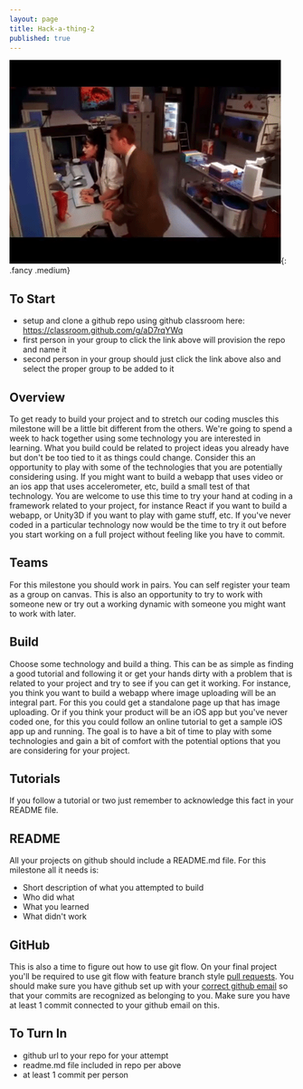 ```yaml
---
layout: page
title: Hack-a-thing-2
published: true
---
```


![](img/hack-a-thing.gif){: .fancy .medium}

## To Start

* setup and clone a github repo using github classroom here: https://classroom.github.com/g/aD7rqYWq
* first person in your group to click the link above will provision the repo and name it
* second person in your group should just click the link above also and select the proper group to be added to it

## Overview
To get ready to build your project and to stretch our coding muscles this milestone will be a little bit different from the others.  We're going to spend a week to hack together using some technology you are interested in learning.  What you build could be related to project ideas you already have but don't be too tied to it as things could change.  Consider this an opportunity to play with some of the technologies that you are potentially considering using. If you might want to build a webapp that uses video or an ios app that uses accelerometer, etc, build a small test of that technology.  You are welcome to use this time to try your hand at coding in a framework related to your project, for instance React if you want to build a webapp, or Unity3D if you want to play with game stuff, etc.   If you've never coded in a particular technology now would be the time to try it out before you start working on a full project without feeling like you have to commit.

## Teams

For this milestone you should work in pairs.  You can self register your team as a group on canvas. This is also an opportunity to try to work with someone new or try out a working dynamic with someone you might want to work with later.

## Build

Choose some technology and build a thing.  This can be as simple as finding a good tutorial and following it or get your hands dirty with a problem that is related to your project and try to see if you can get it working.  For instance, you think you want to build a webapp where image uploading will be an integral part. For this you could get a standalone page up that has image uploading.  Or if you think your product will be an iOS app but you've never coded one, for this you could follow an online tutorial to get a sample iOS app up and running.  The goal is to have a bit of time to play with some technologies and gain a bit of comfort with the potential options that you are considering for your project.

## Tutorials

If you follow a tutorial or two just remember to acknowledge this fact in your README file.

## README

All your projects on github should include a README.md file.  For this milestone all it needs is:

* Short description of what you attempted to build
* Who did what
* What you learned
* What didn't work

## GitHub

This is also a time to figure out how to use git flow.  On your final project you'll be required to use git flow with feature branch style [pull requests](https://yangsu.github.io/pull-request-tutorial/).   You should make sure you have github set up with your [correct github email](https://help.github.com/articles/setting-your-email-in-git/) so that your commits are recognized as belonging to you.  Make sure you have at least 1 commit connected to your github email on this.

## To Turn In

* github url to your repo for your attempt
* readme.md file included in repo per above
* at least 1 commit per person
